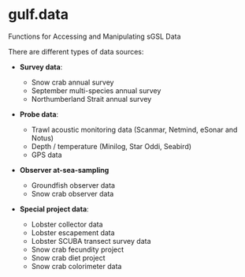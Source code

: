 # gulf.data

Functions for Accessing and Manipulating sGSL Data

There are different types of data sources:

* **Survey data**:
  - Snow crab annual survey
  - September multi-species annual survey 
  - Northumberland Strait annual survey
  
* **Probe data**:
  - Trawl acoustic monitoring data (Scanmar, Netmind, eSonar and Notus)
  - Depth / temperature (Minilog, Star Oddi, Seabird)
  - GPS data
  
* **Observer at-sea-sampling**
  - Groundfish observer data
  - Snow crab observer data
  
* **Special project data**:
  - Lobster collector data
  - Lobster escapement data
  - Lobster SCUBA transect survey data
  - Snow crab fecundity project
  - Snow crab diet project
  - Snow crab colorimeter data
